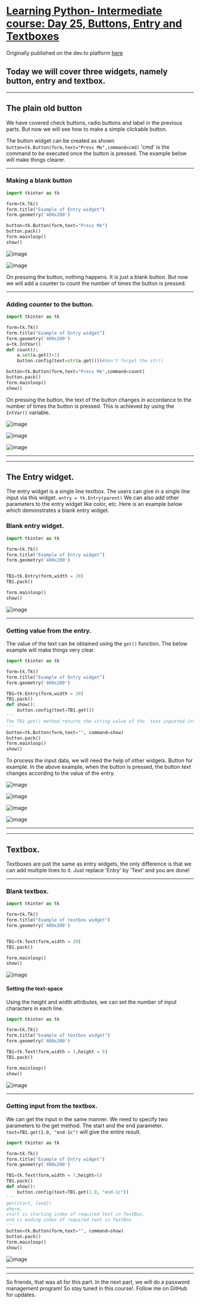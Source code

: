 # [Learning Python- Intermediate course: Day 25, Buttons, Entry and Textboxes ](https://dev.to/aatmaj/learning-python-intermediate-course-day-25-buttons-entry-and-textboxes-2d0n)

Originally published on the dev.to platform [here](https://dev.to/aatmaj/learning-python-intermediate-course-day-25-buttons-entry-and-textboxes-2d0n)

## Today we will cover three widgets, namely button, entry and textbox.

---

## The plain old button

We have covered check buttons, radio buttons and label in the previous parts. But now we will see how to make a simple clickable button.

The button widget can be created as shown `button=tk.Button(form,text="Press Me",command=cmd)`
'cmd' is the command to be executed once the button is pressed. The example below will make things clearer.

---

### Making a blank button

```python
import tkinter as tk

form=tk.Tk()
form.title("Example of Entry widget")
form.geometry('400x200')

button=tk.Button(form,text="Press Me")
button.pack()
form.mainloop()
show()
```

![image](https://dev-to-uploads.s3.amazonaws.com/uploads/articles/w22b2svmeh2ycai4tqxg.png)

![image](https://dev-to-uploads.s3.amazonaws.com/uploads/articles/epcakg5pqhf555sthqdg.png)

On pressing the button, nothing happens. It is just a blank button. But now we will add a counter to count the number of times the button is pressed.

---

### Adding counter to the button.

```python
import tkinter as tk

form=tk.Tk()
form.title("Example of Entry widget")
form.geometry('400x200')
a=tk.IntVar()
def count():
    a.set(a.get()+1)
    button.config(text=str(a.get()))#don't forget the str()

button=tk.Button(form,text="Press Me",command=count)
button.pack()
form.mainloop()
show()
```

On pressing the button, the text of the button changes in accordance to the number of times the button is pressed. This is achieved by using the `IntVar()` variable.

![image](https://dev-to-uploads.s3.amazonaws.com/uploads/articles/vzrdmqcpibwxh8zcxd3r.png)

![image](https://dev-to-uploads.s3.amazonaws.com/uploads/articles/482syg5vj7gzexldbem1.png)

![image](https://dev-to-uploads.s3.amazonaws.com/uploads/articles/zrx6tz05d7g4qnmx7f9m.png)

---

---

## The Entry widget.

The entry widget is a single line textbox. The users can give in a single line input via this widget.
`entry = tk.Entry(parent)`
We can also add other parameters to the entry widget like color, etc. Here is an example below which demonstrates a blank entry widget.

### Blank entry widget.

```python
import tkinter as tk

form=tk.Tk()
form.title("Example of Entry widget")
form.geometry('400x200')


TB1=tk.Entry(form,width = 20)
TB1.pack()

form.mainloop()
show()
```

![image](https://dev-to-uploads.s3.amazonaws.com/uploads/articles/mbtpby50gfg5u1qojvfx.png)

---

### Getting value from the entry.

The value of the text can be obtained using the `get()` function. The below example will make things very clear.

```python
import tkinter as tk

form=tk.Tk()
form.title("Example of Entry widget")
form.geometry('400x200')

TB1=tk.Entry(form,width = 20)
TB1.pack()
def show():
    button.config(text=TB1.get())
'''
The TB1.get() method returns the string value of the  text inputted into the entry widget. By using the config() method of the button, we can set the text of the button.
'''
button=tk.Button(form,text="", command=show)
button.pack()
form.mainloop()
show()
```

To process the input data, we will need the help of other widgets. Button for example. In the above example, when the button is pressed, the button text changes according to the value of the entry.

![image](https://dev-to-uploads.s3.amazonaws.com/uploads/articles/5oognqdgj9yapvlebo2o.png)

![image](https://dev-to-uploads.s3.amazonaws.com/uploads/articles/y4x0brdbpabmng97ncec.png)

![image](https://dev-to-uploads.s3.amazonaws.com/uploads/articles/6tx1vrflcvir6gy3iyhc.png)

![image](https://dev-to-uploads.s3.amazonaws.com/uploads/articles/vp4fyvgntwwzp1ja6zoo.png)

---

---

## Textbox.

Textboxes are just the same as entry widgets, the only difference is that we can add multiple lines to it. Just replace 'Entry' by 'Text' and you are done!

---

### Blank textbox.

```python
import tkinter as tk

form=tk.Tk()
form.title("Example of textbox widget")
form.geometry('400x200')


TB1=tk.Text(form,width = 20)
TB1.pack()

form.mainloop()
show()
```

![image](https://dev-to-uploads.s3.amazonaws.com/uploads/articles/6t7nv5a41xob5juki1ha.png)

#### Setting the text-space

Using the height and width attributes, we can set the number of input characters in each line.

```python
import tkinter as tk

form=tk.Tk()
form.title("Example of textbox widget")
form.geometry('400x200')

TB1=tk.Text(form,width = 5,height = 5)
TB1.pack()

form.mainloop()
show()

```

![image](https://dev-to-uploads.s3.amazonaws.com/uploads/articles/olwmezxtkeovnt97hbt2.png)

---

### Getting input from the textbox.

We can get the input in the same manner. We need to specify two parameters to the get method. The start and the end parameter. `text=TB1.get(1.0, "end-1c")` will give the entire result.

```python
import tkinter as tk

form=tk.Tk()
form.title("Example of Entry widget")
form.geometry('400x200')

TB1=tk.Text(form,width = 7,height=5)
TB1.pack()
def show():
    button.config(text=TB1.get(1.0, "end-1c"))
'''
get(start, [end])
where,
start is starting index of required text in TextBox,
end is ending index of required text in TextBox
'''
button=tk.Button(form,text="", command=show)
button.pack()
form.mainloop()
show()

```

![image](https://dev-to-uploads.s3.amazonaws.com/uploads/articles/8ka7z6j5nlihj7px5tb0.png)

---

---

So friends, that was all for this part. In the next part, we will do a password management program! So stay tuned in this course!. Follow me on GitHub for updates.
